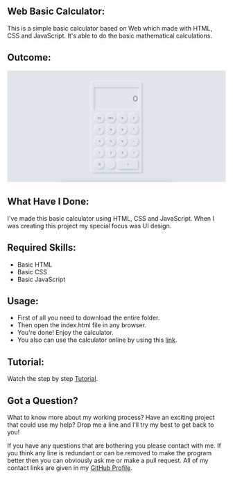 ## Web Basic Calculator:
This is a simple basic calculator based on Web which made with HTML, CSS and JavaScript. It's able to do the basic mathematical calculations.


## Outcome:
<p align="center">
<a href="https://mdrakibulislam-zero.github.io/WebBasicCalculator/" ><img width="1000px" height="auto" title="Basic Calculator" alt="Basic Calculator" src="https://github.com/mdrakibulislam-zero/WebBasicCalculator/blob/main/Outcome.png" /></a></p>


## What Have I Done:
I've made this basic calculator using HTML, CSS and JavaScript. When I was creating this project my special focus was UI design.


## Required Skills:
- Basic HTML
- Basic CSS
- Basic JavaScript


## Usage:
- First of all you need to download the entire folder.
- Then open the index.html file in any browser.
- You're done! Enjoy the calculator.
- You also can use the calculator online by using this <a href="https://mdrakibulislam-zero.github.io/WebBasicCalculator/" > link</a>.


## Tutorial:
Watch the step by step <a href="#">Tutorial</a>.


## Got a Question?
What to know more about my working process? Have an exciting project that could use my help? Drop me a line and I’ll try my best to get back to you!

If you have any questions that are bothering you please contact with me. If you think any line is redundant or can be removed to make the program better then you can obviously ask me or make a pull request. All of my contact links are given in my <a href="https://github.com/mdrakibulislam-zero/"> GitHub Profile</a>.
